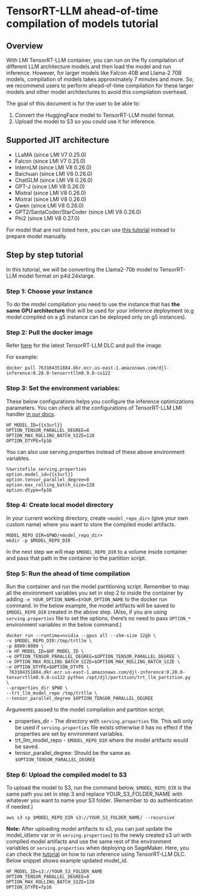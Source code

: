 # TensorRT-LLM ahead-of-time compilation of models tutorial

## Overview

With LMI TensorRT-LLM container, you can run on the fly compilation of different LLM architecture models and then load the model and run inference. 
However, for larger models like Falcon 40B and Llama-2 70B models, compilation of models takes approximately 7 minutes and more. 
So, we recommend users to perform ahead-of-time compilation for these larger models and other model architectures to avoid this compilation overhead.

The goal of this document is for the user to be able to:

1. Convert the HuggingFace model to TensorRT-LLM model format.
2. Upload the model to S3 so you could use it for inference. 

## Supported JIT architecture

- LLaMA (since LMI V7 0.25.0)
- Falcon (since LMI V7 0.25.0)
- InternLM (since LMI V8 0.26.0)
- Baichuan (since LMI V8 0.26.0)
- ChatGLM (since LMI V8 0.26.0)
- GPT-J (since LMI V8 0.26.0)
- Mistral (since LMI V8 0.26.0)
- Mixtral (since LMI V8 0.26.0)
- Qwen (since LMI V8 0.26.0)
- GPT2/SantaCoder/StarCoder (since LMI V8 0.26.0)
- Phi2 (since LMI V8 0.27.0)

For model that are not listed here, you can use [this tutorial](trtllm_manual_convert_tutorial.md) instead to prepare model manually.

## Step by step tutorial

In this tutorial, we will be converting the Llama2-70b model to TensorRT-LLM model format on p4d.24xlarge.

### Step 1: Choose your instance

To do the model compilation you need to use the instance that has **the same GPU architecture** that will be used for your inference deployment (e.g model compiled on a g5 instance can be deployed only on g5 instances).

### Step 2: Pull the docker image

Refer [here](https://github.com/aws/deep-learning-containers/blob/master/available_images.md#large-model-inference-containers) for the latest TensorRT-LLM DLC and pull the image.

For example:

```
docker pull 763104351884.dkr.ecr.us-east-1.amazonaws.com/djl-inference:0.28.0-tensorrtllm0.9.0-cu122
```

### Step 3: Set the environment variables:

These below configurations helps you configure the inference optimizations parameters. You can check all the configurations of TensorRT-LLM LMI handler  [in our docs](../user_guides/trt_llm_user_guide.md#advanced-tensorrt-llm-configurations). 

```
HF_MODEL_ID={{s3url}}
OPTION_TENSOR_PARALLEL_DEGREE=8
OPTION_MAX_ROLLING_BATCH_SIZE=128
OPTION_DTYPE=fp16
```

You can also use serving.properties instead of these above environment variables.

```
%%writefile serving.properties
option.model_id={{s3url}}
option.tensor_parallel_degree=8
option.max_rolling_batch_size=128
option.dtype=fp16
```

### Step 4: Create local model directory

In your current working directory, create `<model_repo_dir>` (give your own custom name) where you want to store the compiled model artifacts.

```
MODEL_REPO_DIR=$PWD/<model_repo_dir>
mkdir -p $MODEL_REPO_DIR
```

In the next step we will map `$MODEL_REPO_DIR` to a volume inside container and pass that path in the container to the partition script.

### Step 5: Run the ahead of time compilation

Run the container and run the model partitioning script. 
Remember to map all the environment variables you set in step 2 to inside the container by adding `-e YOUR_OPTION_NAME=$YOUR_OPTION_NAME` to the docker run command. 
In the below example, the model artifacts will be saved to `$MODEL_REPO_DIR` created in the above step. (Also, if you are using `serving.properties` file to set the options, there’s no need to pass `OPTION_*` environment variables in the below command.)

```
docker run --runtime=nvidia --gpus all --shm-size 12gb \
-v $MODEL_REPO_DIR:/tmp/trtllm \
-p 8080:8080 \
-e HF_MODEL_ID=$HF_MODEL_ID \
-e OPTION_TENSOR_PARALLEL_DEGREE=$OPTION_TENSOR_PARALLEL_DEGREE \
-e OPTION_MAX_ROLLING_BATCH_SIZE=$OPTION_MAX_ROLLING_BATCH_SIZE \
-e OPTION_DTYPE=$OPTION_DTYPE \
 763104351884.dkr.ecr.us-east-1.amazonaws.com/djl-inference:0.28.0-tensorrtllm0.9.0-cu122 python /opt/djl/partition/trt_llm_partition.py \
--properties_dir $PWD \
--trt_llm_model_repo /tmp/trtllm \
--tensor_parallel_degree $OPTION_TENSOR_PARALLEL_DEGREE
```

Arguments passed to the model compilation and partition script:

* properties_dir - The directory with `serving.properties` file. This will only be used if `serving.properties` file exists otherwise it has no effect if the properties are set by environment variables.
* trt_llm_model_repo - `$MODEL_REPO_DIR` where the model artifacts would be saved.
* tensor_parallel_degree: Should be the same as `$OPTION_TENSOR_PARALLEL_DEGREE`

### Step 6: Upload the compiled model to S3

To upload the model to S3, run the command below, `$MODEL_REPO_DIR` is the same path you set in step 3 and replace YOUR_S3_FOLDER_NAME with whatever you want to name your S3 folder. (Remember to do authentication if needed.)

```
aws s3 cp $MODEL_REPO_DIR s3://YOUR_S3_FOLDER_NAME/ --recursive
```


**Note:**  After uploading model artifacts to s3, you can just update the model_id(env var or in `serving.properties`) to the newly created s3 url with compiled model artifacts and use the same rest of the environment variables or `serving.properties`  when deploying on SageMaker. Here, you can check the [tutorial](https://github.com/deepjavalibrary/djl-demo/blob/master/aws/sagemaker/large-model-inference/sample-llm/trtllm_rollingbatch_deploy_llama_13b.ipynb) on how to run inference using TensorRT-LLM DLC.  Below snippet shows example updated model_id.

```
HF_MODEL_ID=s3://YOUR_S3_FOLDER_NAME
OPTION_TENSOR_PARALLEL_DEGREE=8
OPTION_MAX_ROLLING_BATCH_SIZE=128
OPTION_DTYPE=fp16
```
